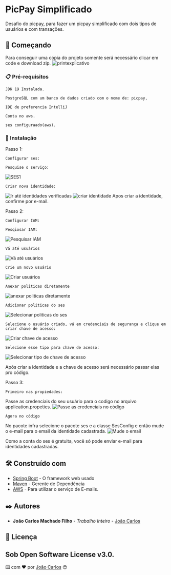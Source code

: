 # PicPay Simplificado

Desafio do picpay, para fazer um picpay simplificado com dois tipos de usuários e com transações.

## 🚀 Começando

Para conseguir uma cópia do projeto somente será necessário clicar em code e download zip.
![printexplicativo](https://github.com/joao31245/picpay/assets/134329276/729e82fa-778d-4096-a282-1ac71b3aeeb6)

### 📋 Pré-requisitos

```
JDK 19 Instalada.
```
```
PostgreSQL com um banco de dados criado com o nome de: picpay,
```
```
IDE de preferencia IntelliJ
```
```
Conta no aws.
```
```
ses configuraado(aws).
```

### 🔧 Instalação

Passo 1:
```
Configurar ses:
```
```
Pesquise o serviço:
```
![SES1](https://github.com/joao31245/picpay/assets/134329276/90aed305-43d7-4640-b504-b861138b0221)
```
Criar nova identidade:
```
![Ir até identidades verificadas](https://github.com/joao31245/picpay/assets/134329276/8d9a083f-2c3b-4409-97e3-2d7dc3fba432)
![criar identidade](https://github.com/joao31245/picpay/assets/134329276/cb0379c6-be48-4f0b-8804-9b633ab77ec2)
Apos criar a identidade, confirme por e-mail.

Passo 2:

```
Configurar IAM:
```

```
Pesqiosar IAM:
```

![Pesquisar IAM](https://github.com/joao31245/picpay/assets/134329276/d2f6dc72-52a9-40b5-82c9-de2cba5eec82)

```
Vá até usuários
```

![Vá até usuários](https://github.com/joao31245/picpay/assets/134329276/2c5e97ac-7551-477b-b659-fb1463e179d8)

```
Crie um novo usuário
```

![Criar usuários](https://github.com/joao31245/picpay/assets/134329276/94315dc8-0edc-43c4-af0a-363db937113e)

```
Anexar politicas diretamente
```

![anexar politicas diretamente](https://github.com/joao31245/picpay/assets/134329276/1a35b48e-146f-4a38-8815-b7edbcd512b6)

```
Adicionar politicas do ses
```

![Selecionar politicas do ses](https://github.com/joao31245/picpay/assets/134329276/505e7ca1-d0c7-407a-8582-db749879e180)

```
Selecione o usuário criado, vá em credenciais de segurança e clique em criar chave de acesso:
```
![Criar chave de acesso](https://github.com/joao31245/picpay/assets/134329276/6ca9b063-b92d-4fe9-9a35-c9a9fdd818f2)

```
Selecione esse tipo para chave de acesso:
```

![Selecionar tipo de chave de acesso](https://github.com/joao31245/picpay/assets/134329276/fdfc7c18-ce9c-43e5-87f0-4f468b33455e)

Após criar a identidade e a chave de acesso será necessário passar elas pro código.

Passo 3:

```
Primeiro nas propiedades:
```
Passe as credenciais do seu usuário para o codigo no arquivo application.propeties.
![Passe as credenciais no código](https://github.com/joao31245/picpay/assets/134329276/ec77fb6f-94ad-4ede-8e89-a25cdac08c68)

```
Agora no código
```
No pacote infra selecione o pacote ses e a classe SesConfig e então mude o e-mail para o email da identidade cadastrada.
![Mude o email](https://github.com/joao31245/picpay/assets/134329276/cead5c14-c0ef-406c-b77c-0e4ec4d81f45)


Como a conta do ses é gratuita, você só pode enviar e-mail para identidades cadastradas.


## 🛠️ Construído com

* [Spring Boot](https://spring.io/projects/spring-boot) - O framework web usado
* [Maven](https://maven.apache.org/) - Gerente de Dependência
* [AWS](https://rometools.github.io/rome/) - Para utilizar o serviço de E-mails.


## ✒️ Autores

* **João Carlos Machado Filho** - *Trabalho Inteiro* - [João Carlos](https://github.com/joao31245)


## 📄 Licença
Sob Open Software License v3.0.
---
⌨️ com ❤️ por [João Carlos](https://github.com/joao31245) 😊
